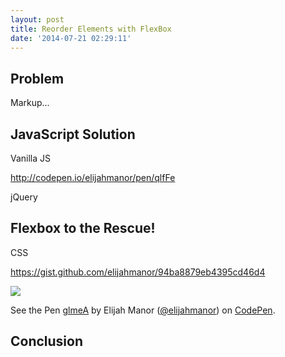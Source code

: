 ```yaml
---
layout: post
title: Reorder Elements with FlexBox
date: '2014-07-21 02:29:11'
---
```


## Problem

Markup...

## JavaScript Solution

Vanilla JS

http://codepen.io/elijahmanor/pen/qlfFe

jQuery

## Flexbox to the Rescue!

CSS

https://gist.github.com/elijahmanor/94ba8879eb4395cd46d4

![](/assets/images/2014/Jun/Screen_Shot_2014_06_21_at_11_33_30_PM.png)

<p data-height="268" data-theme-id="0" data-slug-hash="glmeA" data-default-tab="result" class='codepen'>See the Pen <a href='http://codepen.io/elijahmanor/pen/glmeA/'>glmeA</a> by Elijah Manor (<a href='http://codepen.io/elijahmanor'>@elijahmanor</a>) on <a href='http://codepen.io'>CodePen</a>.</p>
<script async src="//codepen.io/assets/embed/ei.js"></script>

## Conclusion
